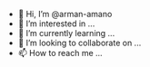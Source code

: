 - 👋 Hi, I’m @arman-amano
- 👀 I’m interested in ...
- 🌱 I’m currently learning ...
- 💞️ I’m looking to collaborate on ...
- 📫 How to reach me ...

<!---
arman-amano/arman-amano is a ✨ special ✨ repository because its `README.md` (this file) appears on your GitHub profile.
You can click the Preview link to take a look at your changes.
--->

